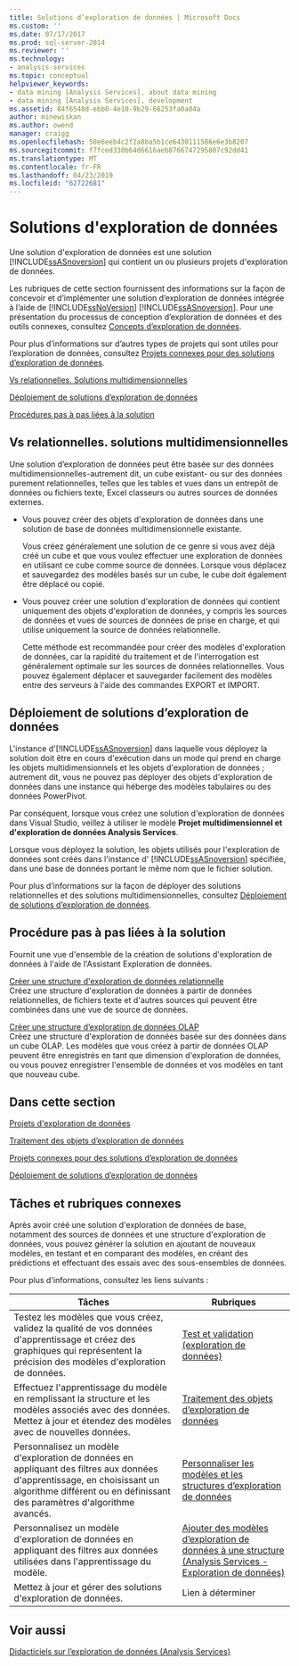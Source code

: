 ```yaml
---
title: Solutions d’exploration de données | Microsoft Docs
ms.custom: ''
ms.date: 07/17/2017
ms.prod: sql-server-2014
ms.reviewer: ''
ms.technology:
- analysis-services
ms.topic: conceptual
helpviewer_keywords:
- data mining [Analysis Services], about data mining
- data mining [Analysis Services], development
ms.assetid: 84f6548d-ebb0-4e10-9b29-66253fa0a04a
author: minewiskan
ms.author: owend
manager: craigg
ms.openlocfilehash: 50e6eeb4c2f2a8ba5b1ce6430111586e6e3b8207
ms.sourcegitcommit: f7fced330b64d6616aeb8766747295807c92dd41
ms.translationtype: MT
ms.contentlocale: fr-FR
ms.lasthandoff: 04/23/2019
ms.locfileid: "62722681"
---
```

# <a name="data-mining-solutions"></a>Solutions d'exploration de données
  Une solution d'exploration de données est une solution [!INCLUDE[ssASnoversion](../../includes/ssasnoversion-md.md)] qui contient un ou plusieurs projets d'exploration de données.  
  
 Les rubriques de cette section fournissent des informations sur la façon de concevoir et d’implémenter une solution d’exploration de données intégrée à l’aide de [!INCLUDE[ssNoVersion](../../includes/ssnoversion-md.md)] [!INCLUDE[ssASnoversion](../../includes/ssasnoversion-md.md)]. Pour une présentation du processus de conception d’exploration de données et des outils connexes, consultez [Concepts d’exploration de données](data-mining-concepts.md).  
  
 Pour plus d’informations sur d’autres types de projets qui sont utiles pour l’exploration de données, consultez [Projets connexes pour des solutions d’exploration de données](data-mining-solutions.md).  
  
 [Vs relationnelles. Solutions multidimensionnelles](#bkmk_RelMD)  
  
 [Déploiement de solutions d’exploration de données](#bkmk_Deploy)  
  
 [Procédures pas à pas liées à la solution](#bkmk_Walkthru)  
  
##  <a name="bkmk_RelMD"></a> Vs relationnelles. solutions multidimensionnelles  
 Une solution d’exploration de données peut être basée sur des données multidimensionnelles-autrement dit, un cube existant- ou sur des données purement relationnelles, telles que les tables et vues dans un entrepôt de données ou fichiers texte, Excel classeurs ou autres sources de données externes.  
  
-   Vous pouvez créer des objets d'exploration de données dans une solution de base de données multidimensionnelle existante.  
  
     Vous créez généralement une solution de ce genre si vous avez déjà créé un cube et que vous voulez effectuer une exploration de données en utilisant ce cube comme source de données. Lorsque vous déplacez et sauvegardez des modèles basés sur un cube, le cube doit également être déplacé ou copié.  
  
-   Vous pouvez créer une solution d'exploration de données qui contient uniquement des objets d'exploration de données, y compris les sources de données et vues de sources de données de prise en charge, et qui utilise uniquement la source de données relationnelle.  
  
     Cette méthode est recommandée pour créer des modèles d'exploration de données, car la rapidité du traitement et de l'interrogation est généralement optimale sur les sources de données relationnelles. Vous pouvez également déplacer et sauvegarder facilement des modèles entre des serveurs à l'aide des commandes EXPORT et IMPORT.  
  
##  <a name="bkmk_Deploy"></a> Déploiement de solutions d’exploration de données  
 L'instance d'[!INCLUDE[ssASnoversion](../../includes/ssasnoversion-md.md)] dans laquelle vous déployez la solution doit être en cours d'exécution dans un mode qui prend en charge les objets multidimensionnels et les objets d'exploration de données ; autrement dit, vous ne pouvez pas déployer des objets d'exploration de données dans une instance qui héberge des modèles tabulaires ou des données PowerPivot.  
  
 Par conséquent, lorsque vous créez une solution d'exploration de données dans Visual Studio, veillez à utiliser le modèle **Projet multidimensionnel et d'exploration de données Analysis Services**.  
  
 Lorsque vous déployez la solution, les objets utilisés pour l'exploration de données sont créés dans l'instance d' [!INCLUDE[ssASnoversion](../../includes/ssasnoversion-md.md)] spécifiée, dans une base de données portant le même nom que le fichier solution.  
  
 Pour plus d’informations sur la façon de déployer des solutions relationnelles et des solutions multidimensionnelles, consultez [Déploiement de solutions d’exploration de données](deployment-of-data-mining-solutions.md).  
  
##  <a name="bkmk_Walkthru"></a> Procédure pas à pas liées à la solution  
 Fournit une vue d'ensemble de la création de solutions d'exploration de données à l'aide de l'Assistant Exploration de données.  
  
 [Créer une structure d'exploration de données relationnelle](create-a-relational-mining-structure.md)  
 Créez une structure d'exploration de données à partir de données relationnelles, de fichiers texte et d'autres sources qui peuvent être combinées dans une vue de source de données.  
  
 [Créer une structure d’exploration de données OLAP](create-an-olap-mining-structure.md)  
 Créez une structure d'exploration de données basée sur des données dans un cube OLAP. Les modèles que vous créez à partir de données OLAP peuvent être enregistrés en tant que dimension d'exploration de données, ou vous pouvez enregistrer l'ensemble de données et vos modèles en tant que nouveau cube.  
  
## <a name="in-this-section"></a>Dans cette section  
 [Projets d'exploration de données](data-mining-projects.md)  
  
 [Traitement des objets d’exploration de données](processing-data-mining-objects.md)  
  
 [Projets connexes pour des solutions d’exploration de données](data-mining-solutions.md)  
  
 [Déploiement de solutions d’exploration de données](deployment-of-data-mining-solutions.md)  
  
## <a name="related-tasks-and-topics"></a>Tâches et rubriques connexes  
 Après avoir créé une solution d'exploration de données de base, notamment des sources de données et une structure d'exploration de données, vous pouvez générer la solution en ajoutant de nouveaux modèles, en testant et en comparant des modèles, en créant des prédictions et effectuant des essais avec des sous-ensembles de données.  
  
 Pour plus d'informations, consultez les liens suivants :  
  
|Tâches|Rubriques|  
|-----------|------------|  
|Testez les modèles que vous créez, validez la qualité de vos données d'apprentissage et créez des graphiques qui représentent la précision des modèles d'exploration de données.|[Test et validation &#40;exploration de données&#41;](testing-and-validation-data-mining.md)|  
|Effectuez l'apprentissage du modèle en remplissant la structure et les modèles associés avec des données. Mettez à jour et étendez des modèles avec de nouvelles données.|[Traitement des objets d’exploration de données](processing-data-mining-objects.md)|  
|Personnalisez un modèle d'exploration de données en appliquant des filtres aux données d'apprentissage, en choisissant un algorithme différent ou en définissant des paramètres d'algorithme avancés.|[Personnaliser les modèles et les structures d’exploration de données](customize-mining-models-and-structure.md)|  
|Personnalisez un modèle d'exploration de données en appliquant des filtres aux données utilisées dans l'apprentissage du modèle.|[Ajouter des modèles d’exploration de données à une structure &#40;Analysis Services - Exploration de données&#41;](add-mining-models-to-a-structure-analysis-services-data-mining.md)|  
|Mettez à jour et gérer des solutions d'exploration de données.|Lien à déterminer|  
  
## <a name="see-also"></a>Voir aussi  
 [Didacticiels sur l’exploration de données &#40;Analysis Services&#41;](../data-mining-tutorials-analysis-services.md)  
  
  
